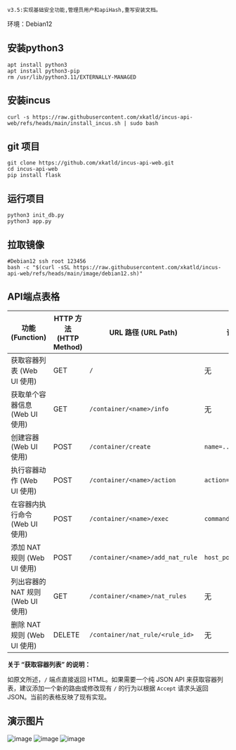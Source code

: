 ~~~
v3.5:实现基础安全功能,管理员用户和apiHash,重写安装文档。
~~~

环境：Debian12

## 安装python3
~~~
apt install python3
apt install python3-pip
rm /usr/lib/python3.11/EXTERNALLY-MANAGED
~~~

## 安装incus
~~~
curl -s https://raw.githubusercontent.com/xkatld/incus-api-web/refs/heads/main/install_incus.sh | sudo bash
~~~

## git 项目
~~~
git clone https://github.com/xkatld/incus-api-web.git
cd incus-api-web
pip install flask
~~~

## 运行项目
~~~
python3 init_db.py
python3 app.py
~~~

## 拉取镜像
~~~
#Debian12 ssh root 123456
bash -c "$(curl -sSL https://raw.githubusercontent.com/xkatld/incus-api-web/refs/heads/main/image/debian12.sh)"
~~~

## API端点表格
| 功能 (Function)             | HTTP 方法 (HTTP Method) | URL 路径 (URL Path)                  | 请求体参数 (Request Body Parameters)           | 返回类型 (Return Type) | 示例 (Example)                                                                                   |
|-------------------------------|-------------------------|--------------------------------------|----------------------------------------------|--------------------|------------------------------------------------------------------------------------------------|
| 获取容器列表 (Web UI 使用)        | GET                     | `/`                                  | 无                                           | HTML               | (直接在浏览器中打开)                                                                               |
| 获取单个容器信息 (Web UI 使用)    | GET                     | `/container/<name>/info`             | 无                                           | JSON               | `curl http://localhost:5000/container/mycontainer/info`                                        |
| 创建容器 (Web UI 使用)          | POST                    | `/container/create`                  | `name=...&image=...`                         | JSON               | `curl -X POST -d "name=new-container&image=ubuntu/22.04" http://localhost:5000/container/create` |
| 执行容器动作 (Web UI 使用)      | POST                    | `/container/<name>/action`           | `action=start\|stop\|restart\|delete`        | JSON               | `curl -X POST -d "action=start" http://localhost:5000/container/mycontainer/action`              |
| 在容器内执行命令 (Web UI 使用)  | POST                    | `/container/<name>/exec`             | `command=...`                                | JSON               | `curl -X POST -d "command=ls%20-l%20/" http://localhost:5000/container/mycontainer/exec`       |
| 添加 NAT 规则 (Web UI 使用)     | POST                    | `/container/<name>/add_nat_rule`     | `host_port=...&container_port=...&protocol=tcp\|udp` | JSON               | `curl -X POST -d "host_port=8080&container_port=80&protocol=tcp" http://localhost:5000/container/mycontainer/add_nat_rule` |
| 列出容器的 NAT 规则 (Web UI 使用) | GET                     | `/container/<name>/nat_rules`        | 无                                           | JSON               | `curl http://localhost:5000/container/mycontainer/nat_rules`                                   |
| 删除 NAT 规则 (Web UI 使用)     | DELETE                  | `/container/nat_rule/<rule_id>`      | 无                                           | JSON               | `curl -X DELETE http://localhost:5000/container/nat_rule/123`                                  |

**关于 “获取容器列表” 的说明：**

如原文所述，`/` 端点直接返回 HTML。如果需要一个纯 JSON API 来获取容器列表，建议添加一个新的路由或修改现有 `/` 的行为以根据 `Accept` 请求头返回 JSON。当前的表格反映了现有实现。

## 演示图片
![image](https://github.com/user-attachments/assets/a38f22e6-b3a9-4904-a462-22f265fa90e7)
![image](https://github.com/user-attachments/assets/1f784245-d323-47f7-b7c5-4c7c738e845c)
![image](https://github.com/user-attachments/assets/1924aa49-0873-4161-aedd-c10861bea988)

